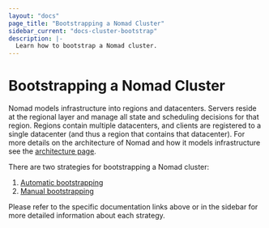 ```yaml
---
layout: "docs"
page_title: "Bootstrapping a Nomad Cluster"
sidebar_current: "docs-cluster-bootstrap"
description: |-
  Learn how to bootstrap a Nomad cluster.
---
```


# Bootstrapping a Nomad Cluster

Nomad models infrastructure into regions and datacenters. Servers reside at the
regional layer and manage all state and scheduling decisions for that region.
Regions contain multiple datacenters, and clients are registered to a single
datacenter (and thus a region that contains that datacenter). For more details on
the architecture of Nomad and how it models infrastructure see the [architecture
page](/docs/internals/architecture.html).

There are two strategies for bootstrapping a Nomad cluster:

1. <a href="/docs/cluster/automatic.html">Automatic bootstrapping</a>
1. <a href="/docs/cluster/manual.html">Manual bootstrapping</a>

Please refer to the specific documentation links above or in the sidebar for
more detailed information about each strategy.
